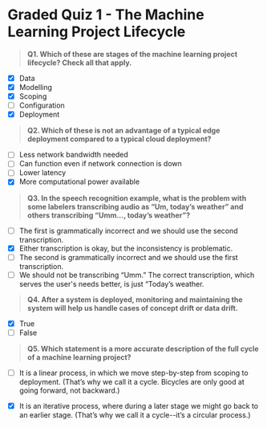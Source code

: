 # Graded Quiz 1 - The Machine Learning Project Lifecycle 

> **Q1. Which of these are stages of the machine learning project lifecycle? Check all that apply.**

- [x] Data
- [x] Modelling 
- [x] Scoping
- [ ] Configuration
- [x] Deployment

> **Q2. Which of these is not an advantage of a typical edge deployment compared to a typical cloud deployment?**

- [ ] Less network bandwidth needed
- [ ] Can function even if network connection is down
- [ ] Lower latency
- [x] More computational power available
  
> **Q3. In the speech recognition example, what is the problem with some labelers transcribing audio as “Um, today’s weather” and others transcribing “Umm..., today’s weather”?**

- [ ] The first is grammatically incorrect and we should use the second transcription.
- [x] Either transcription is okay, but the inconsistency is problematic.
- [ ] The second is grammatically incorrect and we should use the first transcription. 
- [ ] We should not be transcribing “Umm.” The correct transcription, which serves the user's needs better, is just “Today’s weather.

> **Q4. After a system is deployed, monitoring and maintaining the system will help us handle cases of concept drift or data drift.**

- [x] True
- [ ] False 

> **Q5. Which statement is a more accurate description of the full cycle of a machine learning project?**

- [ ] It is a linear process, in which we move step-by-step from scoping to deployment. (That’s why we call it a cycle. Bicycles are only good at going forward, not backward.)
- [x] It is an iterative process, where during a later stage we might go back to an earlier stage. (That’s why we call it a cycle--it’s a circular process.)








